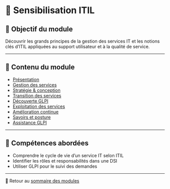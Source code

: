# 📘 Sensibilisation ITIL

## 🎯 Objectif du module

Découvrir les grands principes de la gestion des services IT et les notions clés d’ITIL appliquées au support utilisateur et à la qualité de service.

---

## 📄 Contenu du module

- [Présentation](../../060-sensibilisation-itil/01-présentation/présentation.md)
- [Gestion des services](../../060-sensibilisation-itil/02-gestion-des-services/gestion-des-services.md)
- [Stratégie & conception](../../060-sensibilisation-itil/03-stratégie-et-conception-des-services/stratégie-et-conception-des-services.md)
- [Transition des services](../../060-sensibilisation-itil/04-transition-des-services/transition-des-services.md)
- [Découverte GLPI](../../060-sensibilisation-itil/05-découverte-glpi/découverte-glpi.md)
- [Exploitation des services](../../060-sensibilisation-itil/06-exploitation-des-services/exploitation-des-services.md)
- [Amélioration continue](../../060-sensibilisation-itil/07-amélioration-continue-des-services/amélioration-continue-des-services.md)
- [Savoirs et posture](../../060-sensibilisation-itil/08-savoir-savoir-faire-savoir-être/savoir-savoir-faire-savoir-être.md)
- [Assistance GLPI](../../060-sensibilisation-itil/09-assistance-glpi/assistance-glpi.md)

---

## 📌 Compétences abordées

- Comprendre le cycle de vie d’un service IT selon ITIL
- Identifier les rôles et responsabilités dans une DSI
- Utiliser GLPI pour le suivi des demandes

---

🔗 Retour au [sommaire des modules](../../modules.md)
